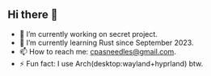## Hi there 👋

- 🔭 I’m currently working on secret project.
- 🌱 I’m currently learning Rust since September 2023.
- 📫 How to reach me: cpasneedles@gmail.com.
- ⚡ Fun fact: I use Arch(desktop:wayland+hyprland) btw.
